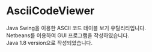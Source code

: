 # AsciiCodeViewer<br>
Java Swing을 이용한 ASCII 코드 테이블 보기 유틸리티입니다.<br>
Netbeans를 이용하여 GUI 프로그램을 작성하였습니다.<br>
Java 1.8 version으로 작성되었습니다.
